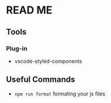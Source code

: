# READ ME
## Tools

### Plug-in
- vscode-styled-components

## Useful Commands
* `npm run format` formating your js files